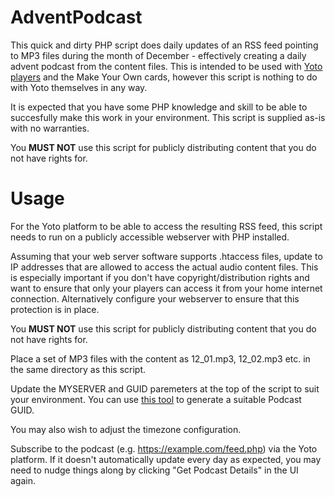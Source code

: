 # AdventPodcast

This quick and dirty PHP script does daily updates of an RSS feed pointing to MP3 files during the month of December - effectively creating a daily advent podcast from the content files. 
This is intended to be used with [Yoto players](https://www.yotoplay.com) and the Make Your Own cards, however this script is nothing to do with Yoto themselves in any way.

It is expected that you have some PHP knowledge and skill to be able to succesfully make this work in your environment. This script is supplied as-is with no warranties.

You **MUST NOT** use this script for publicly distributing content that you do not have rights for.

# Usage

For the Yoto platform to be able to access the resulting RSS feed, this script needs to run on a publicly accessible webserver with PHP installed. 

Assuming that your web server software supports .htaccess files, update to IP addresses that are allowed to access the actual audio content files. This is especially important if you don't have copyright/distribution rights and want to ensure that only your players can access it from your home internet connection. Alternatively configure your webserver to ensure that this protection is in place.

You **MUST NOT** use this script for publicly distributing content that you do not have rights for.

Place a set of MP3 files with the content as 12_01.mp3, 12_02.mp3 etc. in the same directory as this script.

Update the MYSERVER and GUID paremeters at the top of the script to suit your environment. 
You can use [this tool](https://tools.rssblue.com/podcast-guid) to generate a suitable Podcast GUID.

You may also wish to adjust the timezone configuration.

Subscribe to the podcast (e.g. https://example.com/feed.php) via the Yoto platform. If it doesn't automatically update every day as expected, you may need to nudge things along by clicking "Get Podcast Details" in the UI again. 


